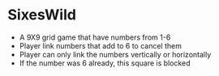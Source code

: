 # SixesWild
- A 9X9 grid game that have numbers from 1-6
- Player link numbers that add to 6 to cancel them
- Player can only link the numbers vertically or horizontally
- If the number was 6 already, this square is blocked

